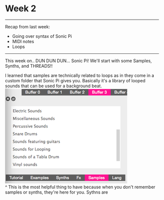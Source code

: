 # Week 2 

___

Recap from last week:
* Going over syntax of Sonic Pi
* MIDI notes 
* Loops

___

This week on.. DUN DUN DUN... Sonic Pi!
We'll start with some Samples, Synths, and THREADS!!

I learned that samples are technically related to loops as in they come in a custom folder that Sonic Pi gives you.
Basically it's a library of looped sounds that can be used for a background beat.
<Br>
<img src="Sample.png">
<br>
^ This is the most helpful thing to have because when you don't remember samples or synths, they're here for you.
Sythns are                           